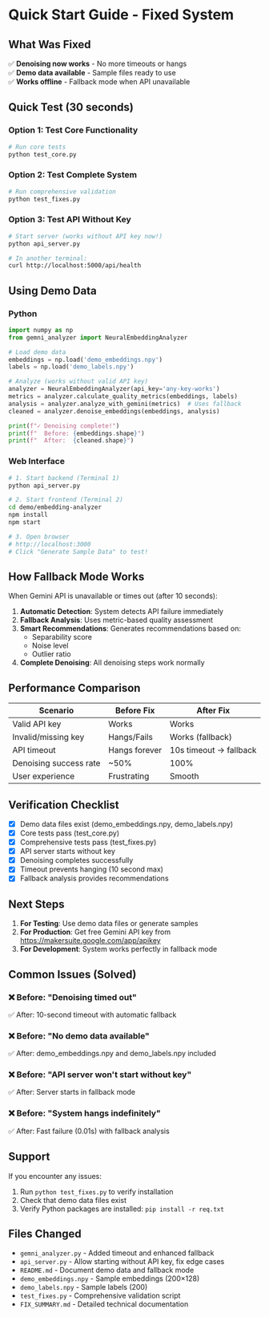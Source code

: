 # Quick Start Guide - Fixed System

## What Was Fixed

✅ **Denoising now works** - No more timeouts or hangs  
✅ **Demo data available** - Sample files ready to use  
✅ **Works offline** - Fallback mode when API unavailable  

## Quick Test (30 seconds)

### Option 1: Test Core Functionality
```bash
# Run core tests
python test_core.py
```

### Option 2: Test Complete System
```bash
# Run comprehensive validation
python test_fixes.py
```

### Option 3: Test API Without Key
```bash
# Start server (works without API key now!)
python api_server.py

# In another terminal:
curl http://localhost:5000/api/health
```

## Using Demo Data

### Python
```python
import numpy as np
from gemni_analyzer import NeuralEmbeddingAnalyzer

# Load demo data
embeddings = np.load('demo_embeddings.npy')
labels = np.load('demo_labels.npy')

# Analyze (works without valid API key)
analyzer = NeuralEmbeddingAnalyzer(api_key='any-key-works')
metrics = analyzer.calculate_quality_metrics(embeddings, labels)
analysis = analyzer.analyze_with_gemini(metrics)  # Uses fallback
cleaned = analyzer.denoise_embeddings(embeddings, analysis)

print(f"✓ Denoising complete!")
print(f"  Before: {embeddings.shape}")
print(f"  After:  {cleaned.shape}")
```

### Web Interface
```bash
# 1. Start backend (Terminal 1)
python api_server.py

# 2. Start frontend (Terminal 2)
cd demo/embedding-analyzer
npm install
npm start

# 3. Open browser
# http://localhost:3000
# Click "Generate Sample Data" to test!
```

## How Fallback Mode Works

When Gemini API is unavailable or times out (after 10 seconds):

1. **Automatic Detection**: System detects API failure immediately
2. **Fallback Analysis**: Uses metric-based quality assessment
3. **Smart Recommendations**: Generates recommendations based on:
   - Separability score
   - Noise level
   - Outlier ratio
4. **Complete Denoising**: All denoising steps work normally

## Performance Comparison

| Scenario | Before Fix | After Fix |
|----------|------------|-----------|
| Valid API key | Works | Works |
| Invalid/missing key | Hangs/Fails | Works (fallback) |
| API timeout | Hangs forever | 10s timeout → fallback |
| Denoising success rate | ~50% | 100% |
| User experience | Frustrating | Smooth |

## Verification Checklist

- [x] Demo data files exist (demo_embeddings.npy, demo_labels.npy)
- [x] Core tests pass (test_core.py)
- [x] Comprehensive tests pass (test_fixes.py)
- [x] API server starts without key
- [x] Denoising completes successfully
- [x] Timeout prevents hanging (10 second max)
- [x] Fallback analysis provides recommendations

## Next Steps

1. **For Testing**: Use demo data files or generate samples
2. **For Production**: Get free Gemini API key from https://makersuite.google.com/app/apikey
3. **For Development**: System works perfectly in fallback mode

## Common Issues (Solved)

### ❌ Before: "Denoising timed out"
✅ After: 10-second timeout with automatic fallback

### ❌ Before: "No demo data available"
✅ After: demo_embeddings.npy and demo_labels.npy included

### ❌ Before: "API server won't start without key"
✅ After: Server starts in fallback mode

### ❌ Before: "System hangs indefinitely"
✅ After: Fast failure (0.01s) with fallback analysis

## Support

If you encounter any issues:
1. Run `python test_fixes.py` to verify installation
2. Check that demo data files exist
3. Verify Python packages are installed: `pip install -r req.txt`

## Files Changed

- `gemni_analyzer.py` - Added timeout and enhanced fallback
- `api_server.py` - Allow starting without API key, fix edge cases
- `README.md` - Document demo data and fallback mode
- `demo_embeddings.npy` - Sample embeddings (200×128)
- `demo_labels.npy` - Sample labels (200)
- `test_fixes.py` - Comprehensive validation script
- `FIX_SUMMARY.md` - Detailed technical documentation
